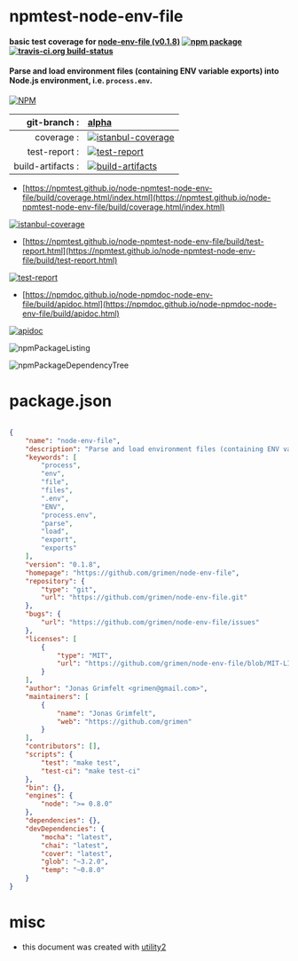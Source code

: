 # npmtest-node-env-file

#### basic test coverage for  [node-env-file (v0.1.8)](https://github.com/grimen/node-env-file)  [![npm package](https://img.shields.io/npm/v/npmtest-node-env-file.svg?style=flat-square)](https://www.npmjs.org/package/npmtest-node-env-file) [![travis-ci.org build-status](https://api.travis-ci.org/npmtest/node-npmtest-node-env-file.svg)](https://travis-ci.org/npmtest/node-npmtest-node-env-file)

#### Parse and load environment files (containing ENV variable exports) into Node.js environment, i.e. `process.env`.

[![NPM](https://nodei.co/npm/node-env-file.png?downloads=true&downloadRank=true&stars=true)](https://www.npmjs.com/package/node-env-file)

| git-branch : | [alpha](https://github.com/npmtest/node-npmtest-node-env-file/tree/alpha)|
|--:|:--|
| coverage : | [![istanbul-coverage](https://npmtest.github.io/node-npmtest-node-env-file/build/coverage.badge.svg)](https://npmtest.github.io/node-npmtest-node-env-file/build/coverage.html/index.html)|
| test-report : | [![test-report](https://npmtest.github.io/node-npmtest-node-env-file/build/test-report.badge.svg)](https://npmtest.github.io/node-npmtest-node-env-file/build/test-report.html)|
| build-artifacts : | [![build-artifacts](https://npmtest.github.io/node-npmtest-node-env-file/glyphicons_144_folder_open.png)](https://github.com/npmtest/node-npmtest-node-env-file/tree/gh-pages/build)|

- [https://npmtest.github.io/node-npmtest-node-env-file/build/coverage.html/index.html](https://npmtest.github.io/node-npmtest-node-env-file/build/coverage.html/index.html)

[![istanbul-coverage](https://npmtest.github.io/node-npmtest-node-env-file/build/screenCapture.buildCi.browser.%252Ftmp%252Fbuild%252Fcoverage.lib.html.png)](https://npmtest.github.io/node-npmtest-node-env-file/build/coverage.html/index.html)

- [https://npmtest.github.io/node-npmtest-node-env-file/build/test-report.html](https://npmtest.github.io/node-npmtest-node-env-file/build/test-report.html)

[![test-report](https://npmtest.github.io/node-npmtest-node-env-file/build/screenCapture.buildCi.browser.%252Ftmp%252Fbuild%252Ftest-report.html.png)](https://npmtest.github.io/node-npmtest-node-env-file/build/test-report.html)

- [https://npmdoc.github.io/node-npmdoc-node-env-file/build/apidoc.html](https://npmdoc.github.io/node-npmdoc-node-env-file/build/apidoc.html)

[![apidoc](https://npmdoc.github.io/node-npmdoc-node-env-file/build/screenCapture.buildCi.browser.%252Ftmp%252Fbuild%252Fapidoc.html.png)](https://npmdoc.github.io/node-npmdoc-node-env-file/build/apidoc.html)

![npmPackageListing](https://npmtest.github.io/node-npmtest-node-env-file/build/screenCapture.npmPackageListing.svg)

![npmPackageDependencyTree](https://npmtest.github.io/node-npmtest-node-env-file/build/screenCapture.npmPackageDependencyTree.svg)



# package.json

```json

{
    "name": "node-env-file",
    "description": "Parse and load environment files (containing ENV variable exports) into Node.js environment, i.e. 'process.env'.",
    "keywords": [
        "process",
        "env",
        "file",
        "files",
        ".env",
        "ENV",
        "process.env",
        "parse",
        "load",
        "export",
        "exports"
    ],
    "version": "0.1.8",
    "homepage": "https://github.com/grimen/node-env-file",
    "repository": {
        "type": "git",
        "url": "https://github.com/grimen/node-env-file.git"
    },
    "bugs": {
        "url": "https://github.com/grimen/node-env-file/issues"
    },
    "licenses": [
        {
            "type": "MIT",
            "url": "https://github.com/grimen/node-env-file/blob/MIT-LICENSE"
        }
    ],
    "author": "Jonas Grimfelt <grimen@gmail.com>",
    "maintainers": [
        {
            "name": "Jonas Grimfelt",
            "web": "https://github.com/grimen"
        }
    ],
    "contributors": [],
    "scripts": {
        "test": "make test",
        "test-ci": "make test-ci"
    },
    "bin": {},
    "engines": {
        "node": ">= 0.8.0"
    },
    "dependencies": {},
    "devDependencies": {
        "mocha": "latest",
        "chai": "latest",
        "cover": "latest",
        "glob": "~3.2.0",
        "temp": "~0.8.0"
    }
}
```



# misc
- this document was created with [utility2](https://github.com/kaizhu256/node-utility2)
